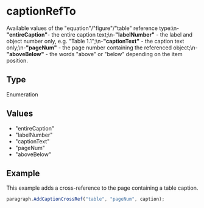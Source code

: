 # captionRefTo

Available values of the "equation"/"figure"/"table" reference type:\n-**"entireCaption"**- the entire caption text;\n-**"labelNumber"** - the label and object number only, e.g. "Table 1.1";\n-**"captionText"** - the caption text only;\n-**"pageNum"** - the page number containing the referenced object;\n-**"aboveBelow"** - the words "above" or "below" depending on the item position.

## Type

Enumeration

## Values

- "entireCaption"
- "labelNumber"
- "captionText"
- "pageNum"
- "aboveBelow"


## Example

This example adds a cross-reference to the page containing a table caption.

```javascript editor-xlsx
paragraph.AddCaptionCrossRef("table", "pageNum", caption);
```

